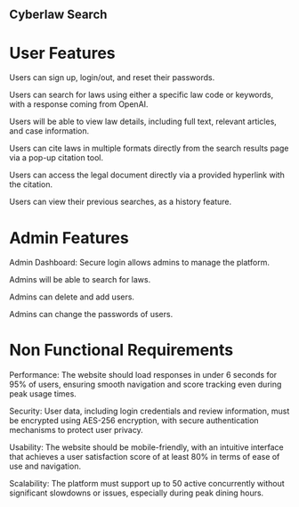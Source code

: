 ## Cyberlaw Search

# User Features 
Users can sign up, login/out, and reset their passwords. 

Users can search for laws using either a specific law code or keywords, with a response coming from OpenAI. 

Users will be able to view law details, including full text, relevant articles, and case information. 

Users can cite laws in multiple formats directly from the search results page via a pop-up citation tool. 

Users can access the legal document directly via a provided hyperlink with the citation.

Users can view their previous searches, as a history feature. 
 
# Admin Features  
Admin Dashboard: Secure login allows admins to manage the platform.

Admins will be able to search for laws.

Admins can delete and add users.

Admins can change the passwords of users.
 
# Non Functional Requirements 
Performance: The website should load responses in under 6 seconds for 95% of users, ensuring smooth navigation and score tracking even during peak usage times. 

Security: User data, including login credentials and review information, must be encrypted using AES-256 encryption, with secure authentication mechanisms to protect user privacy. 

Usability: The website should be mobile-friendly, with an intuitive interface that achieves a user satisfaction score of at least 80% in terms of ease of use and navigation. 

Scalability: The platform must support up to 50 active concurrently without significant slowdowns or issues, especially during peak dining hours.
